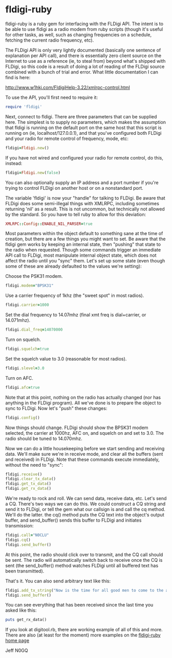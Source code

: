 fldigi-ruby
===========

fldigi-ruby is a ruby gem for interfacing with the FLDigi API.  The
intent is to be able to use fldigi as a radio modem from ruby scripts
(though it's useful for other tasks, as well, such as changing
frequencies on a schedule, fetching the current radio frequency, etc).

The FLDigi API is only very lightly documented (basically one sentence
of explanation per API call), and there is essentially zero client
source on the Internet to use as a reference (ie, to steal from)
beyond what's shipped with FLDigi, so this code is a result of doing a
lot of reading of the FLDigi source combined with a bunch of trial and
error.  What little documentation I can find is here:

http://www.w1hkj.com/FldigiHelp-3.22/xmlrpc-control.html

To use the API, you'll first need to require it:

```ruby
require 'fldigi'
```

Next, connect to fldigi.  There are three parameters that can be
supplied here.  The simplest is to supply no parameters, which makes
the assumption that fldigi is running on the default port on the same
host that this script is running on (ie, localhost/127.0.0.1), and
that you've configured both FLDigi and your radio for remote control
of frequency, mode, etc:

```ruby
fldigi=Fldigi.new()
```

If you have not wired and configured your radio for remote control, do
this, instead:

```ruby
fldigi=Fldigi.new(false)
```

You can also optionally supply an IP address and a port number if
you're trying to control FLDigi on another host or on a nonstandard
port.

The variable 'fldigi' is now your "handle" for talking to FLDigi.  Be
aware that FLDigi does some semi-illegal things with XMLRPC, including
sometimes returning 'nil' as a result.  This is not uncommon, but
technically not allowed by the standard.  So you have to tell ruby to
allow for this deviation:

```ruby
XMLRPC::Config::ENABLE_NIL_PARSER=true
```

Most parameters within the object default to something sane at the
time of creation, but there are a few things you might want to set.
Be aware that the fldigi gem works by keeping an internal state, then
"pushing" that state to the radio when requested.  Though some
commands trigger an immediate API call to FLDigi, most manipulate
internal object state, which does not affect the radio until you
"sync" them.  Let's set up some state (even though some of these are
already defaulted to the values we're setting):

Choose the PSK31 modem.
```ruby
fldigi.modem="BPSK31"
```

Use a carrier frequency of 1khz (the "sweet spot" in most radios).
```ruby
fldigi.carrier=1000
```

Set the dial frequency to 14.07mhz (final xmt freq is dial+carrier, or 14.071mhz).
```ruby
fldigi.dial_freq=14070000
```

Turn on squelch.
```ruby
fldigi.squelch=true
```

Set the squelch value to 3.0 (reasonable for most radios).
```ruby
fldigi.slevel=3.0
```

Turn on AFC.
```ruby
fldigi.afc=true
```

Note that at this point, nothing on the radio has actually changed
(nor has anything in the FLDigi program).  All we've done is to
prepare the object to sync to FLDigi.  Now let's "push" these changes:

```ruby
fldigi.config()
```

Now things should change.  FLDigi should show the BPSK31 modem
selected, the carrier at 1000hz, AFC on, and squelch on and set to
3.0.  The radio should be tuned to 14.070mhz.

Now we can do a little housekeeping before we start sending and
receiving data.  We'll make sure we're in receive mode, and clear all
the buffers (sent and received) in FLDigi.  Note that these commands
execute immediately, without the need to "sync":

```ruby
fldigi.receive()
fldigi.clear_tx_data()
fldigi.get_tx_data()
fldigi.get_rx_data()
```

We're ready to rock and roll.  We can send data, receive data, etc.
Let's send a CQ.  There's two ways we can do this.  We could construct
a CQ string and send it to FLDigi, or tell the gem what our callsign
is and call the cq method.  We'll do the latter.  the cq() method puts
the CQ text into the object's output buffer, and send_buffer() sends
this buffer to FLDigi and initiates transmission:

```ruby
fldigi.call="N0CLU"
fldigi.cq()
fldigi.send_buffer()
```

At this point, the radio should click over to transmit, and the CQ
call should be sent.  The radio will automatically switch back to
receive once the CQ is sent (the send_buffer() method watches FLDigi
until all buffered text has been transmitted).

That's it.  You can also send arbitrary text like this:

```ruby
fldigi.add_tx_string("Now is the time for all good men to come to the aid of their country.")
fldigi.send_buffer()
```

You can see everything that has been received since the last time you
asked like this:

```ruby
puts get_rx_data()
```

If you look at digitool.rb, there are working example of all of this
and more.  There are also (at least for the moment) more examples on
the [fldigi-ruby home page](http://fldigi.gritch.org)

Jeff
N0GQ
